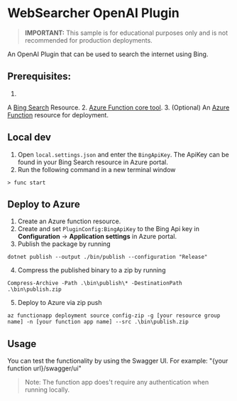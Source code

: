 ﻿# WebSearcher OpenAI Plugin

> **IMPORTANT:** This sample is for educational purposes only and is not recommended for production deployments.

An OpenAI Plugin that can be used to search the internet using Bing.

## Prerequisites:

1.
A [Bing Search](https://learn.microsoft.com/en-us/bing/search-apis/bing-web-search/create-bing-search-service-resource)
Resource.
2. [Azure Function core tool](https://learn.microsoft.com/en-us/azure/azure-functions/create-first-function-cli-csharp?tabs=windows%2Cazure-cli#install-the-azure-functions-core-tools).
3. (Optional)
   An [Azure Function](https://learn.microsoft.com/en-us/azure/azure-functions/functions-get-started?pivots=programming-language-csharp)
   resource for deployment.

## Local dev

1. Open `local.settings.json` and enter the `BingApiKey`. The ApiKey can be found in your Bing Search resource in Azure
   portal.
2. Run the following command in a new terminal window

```
> func start
```

## Deploy to Azure

1. Create an Azure function resource.
2. Create and set `PluginConfig:BingApiKey` to the Bing Api key in **Configuration** -> **Application settings** in
   Azure portal.
3. Publish the package by running

```
dotnet publish --output ./bin/publish --configuration "Release"
```

4. Compress the published binary to a zip by running

```
Compress-Archive -Path .\bin\publish\* -DestinationPath .\bin\publish.zip
```

5. Deploy to Azure via zip push

```
az functionapp deployment source config-zip -g [your resource group name] -n [your function app name] --src .\bin\publish.zip
```

## Usage

You can test the functionality by using the Swagger UI. For example: "{your function url}/swagger/ui"

> Note: The function app does't require any authentication when running locally.
